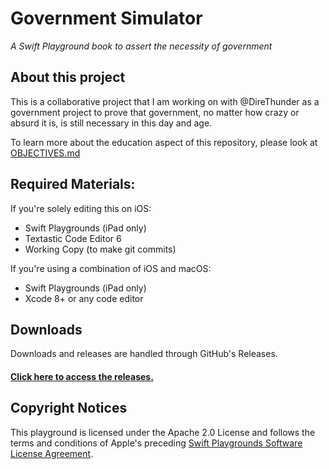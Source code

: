 # Government Simulator
_A Swift Playground book to assert the necessity of government_

## About this project
This is a collaborative project that I am working on with @DireThunder as a government project to prove that government, no matter how crazy or absurd it is, is still necessary in this day and age.

To learn more about the education aspect of this repository, please look at [OBJECTIVES.md](OBJECTIVES.md)

## Required Materials:
If you're solely editing this on iOS:
  * Swift Playgrounds (iPad only)
  * Textastic Code Editor 6
  * Working Copy (to make git commits)

If you're using a combination of iOS and macOS:
  * Swift Playgrounds (iPad only)
  * Xcode 8+ or any code editor
  
## Downloads
Downloads and releases are handled through GitHub's Releases.

#### [Click here to access the releases.](http://www.gihub.com/alicerunsonfedora/playgrounds-necessity-government/releases/)

## Copyright Notices
This playground is licensed under the Apache 2.0 License and follows the terms and conditions of Apple's preceding [Swift Playgrounds Software License Agreement](https://github.com/alicerunsonfedora/playgrounds-necessity-government/blob/master/Is%20Government%20Necessary%3F.playgroundbook/License.txt).

